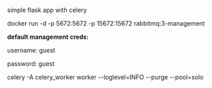 simple flask app with celery

docker run -d -p 5672:5672 -p 15672:15672 rabbitmq:3-management


**default management creds:**

username: guest

password: guest

celery -A celery_worker worker --loglevel=INFO --purge --pool=solo
